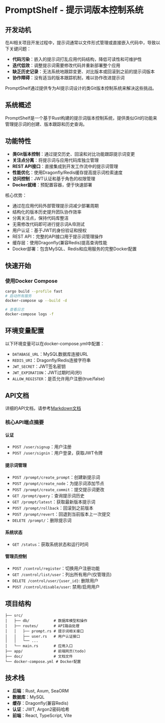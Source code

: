 # PromptShelf - 提示词版本控制系统

## 开发动机

在AI相关项目开发过程中，提示词通常以文件形式管理或直接嵌入代码中，导致以下关键问题：
- **代码污染**：嵌入的提示词打乱应用代码结构，降低可读性和可维护性
- **迭代低效**：调整提示词需要修改代码并重新部署整个应用
- **缺乏历史记录**：无法系统地跟踪变更、对比版本或回滚到之前的提示词版本
- **协作障碍**：没有适当的版本跟踪机制，难以协作改进提示词

PromptShelf通过提供专为AI提示词设计的类Git版本控制系统来解决这些挑战。

## 系统概述
PromptShelf是一个基于Rust构建的提示词版本控制系统，提供类似Git的功能来管理提示词的创建、版本跟踪和历史查询。

## 功能特性
- **类Git版本控制**：通过提交历史、回滚和对比功能跟踪提示词变更
- **关注点分离**：将提示词与应用代码库独立管理
- **REST API接口**：直接集成到开发工作流中的提示词管理
- **性能优化**：使用Dragonfly/Redis缓存提高提示词检索速度
- **访问控制**：JWT认证和基于角色的权限管理
- **Docker就绪**：预配置容器，便于快速部署

核心优势：
- 通过在应用代码外部管理提示词减少部署周期
- 结构化的版本历史提升团队协作效率
- 分离关注点，保持代码库整洁
- 无需修改代码即可进行提示词A/B测试
- 用户认证：基于JWT的身份验证和授权
- REST API：完整的API接口用于提示词管理操作
- 缓存层：使用Dragonfly(兼容Redis)提高查询性能
- Docker部署：包含MySQL、Redis和应用服务的完整Docker配置

## 快速开始

### 使用Docker Compose
```bash
cargo build --profile fast
# 启动所有服务
docker-compose up --build -d

# 查看日志
docker-compose logs -f
```

## 环境变量配置
以下环境变量可以在docker-compose.yml中配置：
- `DATABASE_URL`：MySQL数据库连接URL
- `REDIS_URI`：Dragonfly/Redis连接字符串
- `JWT_SECRET`：JWT签名密钥
- `JWT_EXPIRATION`：JWT过期时间(秒)
- `ALLOW_REGISTER`：是否允许用户注册(true/false)

## API文档
详细的API文档，请参考[Markdown文档](./doc/PromptShelf.md)

### 核心API端点摘要

#### 认证
- `POST /user/signup`：用户注册
- `POST /user/signin`：用户登录，获取JWT令牌

#### 提示词管理
- `POST /prompt/create_prompt`：创建新提示词
- `POST /prompt/create_node`：为提示词添加节点
- `POST /prompt/create_commit`：提交提示词更改
- `GET /prompt/query`：查询提示词历史
- `GET /prompt/latest`：获取最新版本提示词
- `POST /prompt/rollback`：回滚到之前版本
- `POST /prompt/revert`：回退到当前版本上一次提交
- `DELETE /prompt/`：删除提示词

#### 系统状态
- `GET /status`：获取系统状态和运行时间

#### 管理员控制
- `POST /control/register`：切换用户注册功能
- `GET /control/list/user`：列出所有用户(仅管理员)
- `DELETE /control/user/{user_id}`: 删除用户
- `POST /control/disable/user`: 禁用/启用用户

## 项目结构
```
├── src/
│   ├── db/           # 数据库模型和操作
│   ├── routes/       # API路由处理
│   │   ├── prompt.rs # 提示词相关接口
│   │   ├── user.rs   # 用户认证接口
│   │   └── ...
│   └── main.rs       # 应用入口
├── app/              # 前端网页(todo)
├── doc/              # 文档文件
└── docker-compose.yml # Docker配置
```

## 技术栈
- **后端**：Rust, Axum, SeaORM
- **数据库**：MySQL
- **缓存**：Dragonfly(兼容Redis)
- **认证**：JWT, Argon2密码哈希
- **前端**：React, TypeScript, Vite
